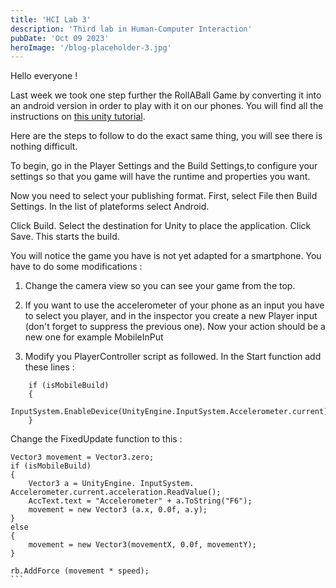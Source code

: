 ```yaml
---
title: 'HCI Lab 3'
description: 'Third lab in Human-Computer Interaction'
pubDate: 'Oct 09 2023'
heroImage: '/blog-placeholder-3.jpg'
---
```


Hello everyone !

Last week we took one step further the RollABall Game by converting it into an android version in order to play with it on our phones. You will find all the instructions on <a href="https://docs.unity3d.com/Manual/android-BuildProcess.html">this unity tutorial</a>.

Here are the steps to follow to do the exact same thing, you will see there is nothing difficult.


To begin, go in the Player Settings and the Build Settings,to configure your settings so that you game will have the runtime and properties you want.

Now you need to select your publishing format. First, select File then Build Settings. In the list of plateforms select Android.

Click Build. Select the destination for Unity to place the application. Click Save. This starts the build.

You will notice the game you have is not yet adapted for a smartphone. You have to do some modifications :

1) Change the camera view so you can see your game from the top.

2) If you want to use the accelerometer of your phone as an input you have to select you player, and in the inspector you create a new Player input (don't forget to suppress the previous one). Now your action should be a new one for example MobileInPut

3) Modify you PlayerController script as followed.
In the Start function add these lines :
```
    if (isMobileBuild)
    {
        InputSystem.EnableDevice(UnityEngine.InputSystem.Accelerometer.current);
    }
```
Change the FixedUpdate function to this :
````
Vector3 movement = Vector3.zero;
if (isMobileBuild)
{
    Vector3 a = UnityEngine. InputSystem. Accelerometer.current.acceleration.ReadValue();
    AccText.text = "Accelerometer" + a.ToString("F6");
    movement = new Vector3 (a.x, 0.0f, a.y);
}
else
{
    movement = new Vector3(movementX, 0.0f, movementY);
}

rb.AddForce (movement * speed);
```





